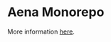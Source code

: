 # Aena Monorepo

More information [here](https://github.com/Trombecher/aena/blob/main/packages/aena/README.md).